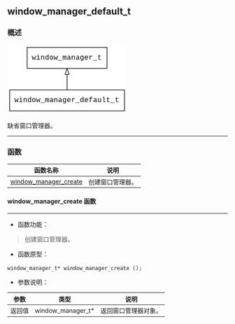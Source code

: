 ## window\_manager\_default\_t
### 概述
![image](images/window_manager_default_t_0.png)

缺省窗口管理器。

----------------------------------
### 函数
<p id="window_manager_default_t_methods">

| 函数名称 | 说明 | 
| -------- | ------------ | 
| <a href="#window_manager_default_t_window_manager_create">window\_manager\_create</a> | 创建窗口管理器。 |
#### window\_manager\_create 函数
-----------------------

* 函数功能：

> <p id="window_manager_default_t_window_manager_create">创建窗口管理器。


* 函数原型：

```
window_manager_t* window_manager_create ();
```

* 参数说明：

| 参数 | 类型 | 说明 |
| -------- | ----- | --------- |
| 返回值 | window\_manager\_t* | 返回窗口管理器对象。 |
